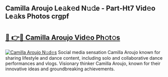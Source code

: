 ## Camilla Aroujo Le𝚊k𝚎d N𝚞𝚍e - Part-Ht7 Vid𝚎o Le𝚊ks Photos crgpf

# <h2><a href="http://fbc7e9.evod.top/?m=Camilla+Aroujo">🔗 👉🔴 Camilla Aroujo Vid𝚎o Ph𝚘t𝚘s</a></h2>

[![Camilla Aroujo N𝚞d𝚎s](https://i.imgur.com/8V9OHl7.gif)](http://fbc7e9.evod.top/?m=Camilla+Aroujo)
Social media sensation Camilla Aroujo known for sharing lifestyle and dance content, including solo and collaborative dance performances and vlogs. Visionary thinker Camilla Aroujo, known for their innovative ideas and groundbreaking achievements. 
